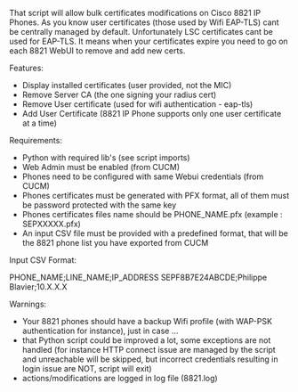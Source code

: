 
That script will allow bulk certificates modifications on Cisco 8821 IP Phones. As you know user certificates (those used by Wifi EAP-TLS) cant be centrally managed by default. Unfortunately LSC certificates cant be used for EAP-TLS. It means when your certificates expire you need to go on each 8821 WebUI to remove and add new certs.

Features:

- Display installed certificates (user provided, not the MIC)
- Remove Server CA (the one signing your radius cert)
- Remove User certificate (used for wifi authentication - eap-tls)
- Add User Certificate (8821 IP Phone supports only one user certificate at a time)

Requirements:

- Python with required lib's (see script imports)
- Web Admin must be enabled (from CUCM)
- Phones need to be configured with same Webui credentials (from CUCM)
- Phones certificates must be generated with PFX format, all of them must be password protected with the same key
- Phones certificates files name should be PHONE_NAME.pfx (example : SEPXXXXX.pfx)
- An input CSV file must be provided with a predefined format, that will be the 8821 phone list you have exported from CUCM

Input CSV Format:

PHONE_NAME;LINE_NAME;IP_ADDRESS
SEPF8B7E24ABCDE;Philippe Blavier;10.X.X.X

Warnings:

- Your 8821 phones should have a backup Wifi profile (with WAP-PSK authentication for instance), just in case ...
- that Python script could be improved a lot, some exceptions are not handled (for instance HTTP connect issue are managed by the script and unreachable will be skipped,  but incorrect credentials resulting in login issue are NOT, script will exit)
- actions/modifications are logged in log file (8821.log)

